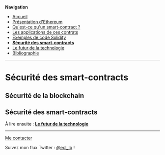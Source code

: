 **Navigation**
* [Accueil](index.html)
* [Présentation d'Ethereum](ethereum.html)
* [Qu'est-ce qu'un smart-contract ?](smartcontracts.html)
* [Les applications de ces contrats](applications.html)
* [Exemples de code Solidity](exemples.html)
* [**Sécurité des smart-contracts**](securite.html)
* [Le futur de la technologie](futur.html)
* [Bibliographie](bibliographie.html)

___
# Sécurité des smart-contracts


## Sécurité de la blockchain




## Sécurité des smart-contracts








À lire ensuite : [**Le futur de la technologie**](futur.html)

___
[Me contacter](mailto://leo.besancon@ecl14.ec-lyon.fr)

Suivez mon flux Twitter : [@ecl_lb](https://twitter.com/ecl_lb) !
